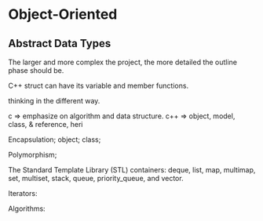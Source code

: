 # Object-Oriented

## Abstract Data Types

The larger and more
complex the project, the more detailed the outline phase should be.

C++ struct can have its variable and member functions.

thinking in the different way.

c => emphasize on algorithm and data structure.
c++ => object, model, class, & reference,
    heri

Encapsulation; object; class;

Polymorphism;

The Standard Template Library (STL)
containers: deque, list, map,
multimap,
set, multiset, stack, queue, priority_queue, and
vector.

Iterators:

Algorithms: